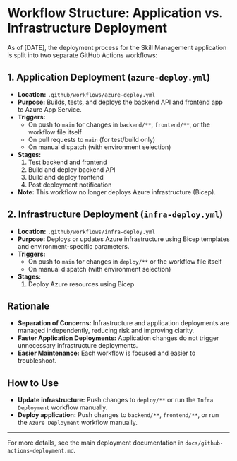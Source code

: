 # Workflow Structure: Application vs. Infrastructure Deployment

As of [DATE], the deployment process for the Skill Management application is split into two separate GitHub Actions workflows:

## 1. Application Deployment (`azure-deploy.yml`)
- **Location:** `.github/workflows/azure-deploy.yml`
- **Purpose:** Builds, tests, and deploys the backend API and frontend app to Azure App Service.
- **Triggers:**
  - On push to `main` for changes in `backend/**`, `frontend/**`, or the workflow file itself
  - On pull requests to `main` (for test/build only)
  - On manual dispatch (with environment selection)
- **Stages:**
  1. Test backend and frontend
  2. Build and deploy backend API
  3. Build and deploy frontend
  4. Post deployment notification
- **Note:** This workflow no longer deploys Azure infrastructure (Bicep).

## 2. Infrastructure Deployment (`infra-deploy.yml`)
- **Location:** `.github/workflows/infra-deploy.yml`
- **Purpose:** Deploys or updates Azure infrastructure using Bicep templates and environment-specific parameters.
- **Triggers:**
  - On push to `main` for changes in `deploy/**` or the workflow file itself
  - On manual dispatch (with environment selection)
- **Stages:**
  1. Deploy Azure resources using Bicep

## Rationale
- **Separation of Concerns:** Infrastructure and application deployments are managed independently, reducing risk and improving clarity.
- **Faster Application Deployments:** Application changes do not trigger unnecessary infrastructure deployments.
- **Easier Maintenance:** Each workflow is focused and easier to troubleshoot.

## How to Use
- **Update infrastructure:** Push changes to `deploy/**` or run the `Infra Deployment` workflow manually.
- **Deploy application:** Push changes to `backend/**`, `frontend/**`, or run the `Azure Deployment` workflow manually.

---

For more details, see the main deployment documentation in `docs/github-actions-deployment.md`.
